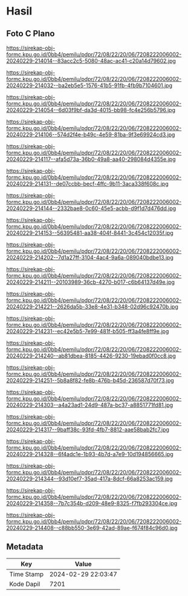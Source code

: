 # Hasil

## Foto C Plano

https://sirekap-obj-formc.kpu.go.id/0bb4/pemilu/pdpr/72/08/22/20/06/7208222006002-20240229-214014--83acc2c5-5080-48ac-ac41-c20a14d79602.jpg

https://sirekap-obj-formc.kpu.go.id/0bb4/pemilu/pdpr/72/08/22/20/06/7208222006002-20240229-214032--ba2eb5e5-1576-41b5-91fb-4fb9b7104601.jpg

https://sirekap-obj-formc.kpu.go.id/0bb4/pemilu/pdpr/72/08/22/20/06/7208222006002-20240229-214054--6d03f9bf-da3d-4015-bb98-fc4e256b5796.jpg

https://sirekap-obj-formc.kpu.go.id/0bb4/pemilu/pdpr/72/08/22/20/06/7208222006002-20240229-214106--574d2f4e-b49c-4e59-81ba-9f3e69924cd3.jpg

https://sirekap-obj-formc.kpu.go.id/0bb4/pemilu/pdpr/72/08/22/20/06/7208222006002-20240229-214117--afa5d73a-36b0-49a8-aa40-298084d4355e.jpg

https://sirekap-obj-formc.kpu.go.id/0bb4/pemilu/pdpr/72/08/22/20/06/7208222006002-20240229-214131--de07ccbb-becf-4ffc-9b11-3aca338f608c.jpg

https://sirekap-obj-formc.kpu.go.id/0bb4/pemilu/pdpr/72/08/22/20/06/7208222006002-20240229-214144--2332bae8-0c60-45e5-acbb-d9f1d7d476dd.jpg

https://sirekap-obj-formc.kpu.go.id/0bb4/pemilu/pdpr/72/08/22/20/06/7208222006002-20240229-214153--56395481-aa38-404f-8441-3c454c12035f.jpg

https://sirekap-obj-formc.kpu.go.id/0bb4/pemilu/pdpr/72/08/22/20/06/7208222006002-20240229-214202--7d1a27ff-3104-4ac4-9a6a-089040bdbe13.jpg

https://sirekap-obj-formc.kpu.go.id/0bb4/pemilu/pdpr/72/08/22/20/06/7208222006002-20240229-214211--20103989-36cb-4270-b017-c6b64137d49e.jpg

https://sirekap-obj-formc.kpu.go.id/0bb4/pemilu/pdpr/72/08/22/20/06/7208222006002-20240229-214221--2626da5b-33e8-4e31-b348-02d96c92470b.jpg

https://sirekap-obj-formc.kpu.go.id/0bb4/pemilu/pdpr/72/08/22/20/06/7208222006002-20240229-214231--ec42e5b5-7e99-481f-b505-ff3a4fe8ff9e.jpg

https://sirekap-obj-formc.kpu.go.id/0bb4/pemilu/pdpr/72/08/22/20/06/7208222006002-20240229-214240--ab81dbea-8185-4426-9230-19ebad0f0cc8.jpg

https://sirekap-obj-formc.kpu.go.id/0bb4/pemilu/pdpr/72/08/22/20/06/7208222006002-20240229-214251--5b8a8f82-fe8b-476b-b45d-236587d70f73.jpg

https://sirekap-obj-formc.kpu.go.id/0bb4/pemilu/pdpr/72/08/22/20/06/7208222006002-20240229-214303--a4a23ad1-24d9-487a-bc37-a8851771fd81.jpg

https://sirekap-obj-formc.kpu.go.id/0bb4/pemilu/pdpr/72/08/22/20/06/7208222006002-20240229-214317--9baff38c-93fd-4fb7-8812-aae58bab2fc7.jpg

https://sirekap-obj-formc.kpu.go.id/0bb4/pemilu/pdpr/72/08/22/20/06/7208222006002-20240229-214328--6f4adc1e-1b93-4b7d-a7e9-10d194856665.jpg

https://sirekap-obj-formc.kpu.go.id/0bb4/pemilu/pdpr/72/08/22/20/06/7208222006002-20240229-214344--93d10ef7-35ad-417a-8dcf-66a8253ac159.jpg

https://sirekap-obj-formc.kpu.go.id/0bb4/pemilu/pdpr/72/08/22/20/06/7208222006002-20240229-214358--7b7c354b-d209-48e9-8325-f7fb293304ce.jpg

https://sirekap-obj-formc.kpu.go.id/0bb4/pemilu/pdpr/72/08/22/20/06/7208222006002-20240229-214408--c88bb550-3e69-42ad-89ae-f674f84c96d0.jpg


## Metadata

| Key        | Value               |
| ---------- | ------------------- |
| Time Stamp | 2024-02-29 22:03:47 |
| Kode Dapil | 7201                |



